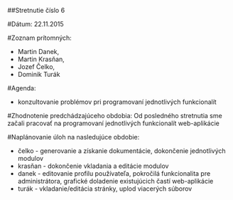##Stretnutie číslo 6

#Dátum: 
22.11.2015

#Zoznam prítomných: 

- Martin Danek,
- Martin Krasňan,
- Jozef Čelko,
- Dominik Turák

#Agenda: 
- konzultovanie problémov pri programovaní jednotlivých funkcionalít

#Zhodnotenie predchádzajúceho obdobia:
Od posledného stretnutia sme začali pracovať na programovaní jednotlivých funkcionalít web-aplikácie

#Naplánovanie úloh na nasledujúce obdobie:
- čelko - generovanie a získanie dokumentácie, dokončenie jednotlivých modulov
- krasňan - dokončenie vkladania a editácie modulov
- danek - editovanie profilu používateľa, pokročilá funkcionalita pre administrátora, grafické doladenie existujúcich častí web-aplikácie
- turák - vkladanie/editácia stránky, uplod viacerých súborov 
